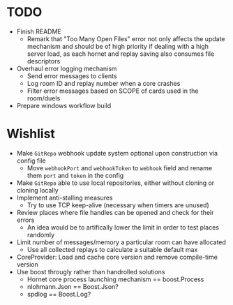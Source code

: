 # TODO
* Finish README
  * Remark that "Too Many Open Files" error not only affects the update mechanism and should be of high priority if dealing with a high server load, as each hornet and replay saving also consumes file descriptors
* Overhaul error logging mechanism
  * Send error messages to clients
  * Log room ID and replay number when a core crashes
  * Filter error messages based on SCOPE of cards used in the room/duels
* Prepare windows workflow build

# Wishlist
* Make `GitRepo` webhook update system optional upon construction via config file
  * Move `webhookPort` and `webhookToken` to `webhook` field and rename them `port` and `token` in the config
* Make `GitRepo` able to use local repositories, either without cloning or cloning locally
* Implement anti-stalling measures
  * Try to use TCP keep-alive (necessary when timers are unused)
* Review places where file handles can be opened and check for their errors
  * An idea would be to artifically lower the limit in order to test places randomly
* Limit number of messages/memory a particular room can have allocated
  * Use all collected replays to calculate a suitable default max
* CoreProvider: Load and cache core version and remove compile-time version
* Use boost througly rather than handrolled solutions
  * Hornet core process launching mechanism == boost.Process
  * nlohmann.Json == Boost.Json?
  * spdlog == Boost.Log?
